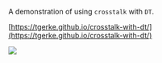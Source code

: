 A demonstration of using `crosstalk` with `DT`. 

[https://tgerke.github.io/crosstalk-with-dt/](https://tgerke.github.io/crosstalk-with-dt/)

![](crosstalk-with-dt.gif)
